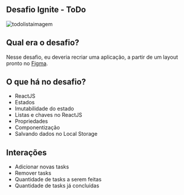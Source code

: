 ## Desafio Ignite - ToDo

![todolistaimagem](https://github.com/Mariana-Gomes/ToDoList/assets/64051327/da880494-6f48-4833-8038-ead9fe99c67d)

## Qual era o desafio?

Nesse desafio, eu deveria recriar uma aplicação, a partir de um layout pronto no [Figma](https://www.figma.com/design/gRhyjrJVTMN2e85Axq8iOP/Ignite-Feed-(Community)?node-id=0-1&t=26PueAOtlIhVCSJm-0).

## O que há no desafio?

- ReactJS
- Estados
- Imutabilidade do estado
- Listas e chaves no ReactJS
- Propriedades
- Componentização
- Salvando dados no Local Storage

## Interações

- Adicionar novas tasks
- Remover tasks
- Quantidade de tasks a serem feitas
- Quantidade de tasks já concluídas

